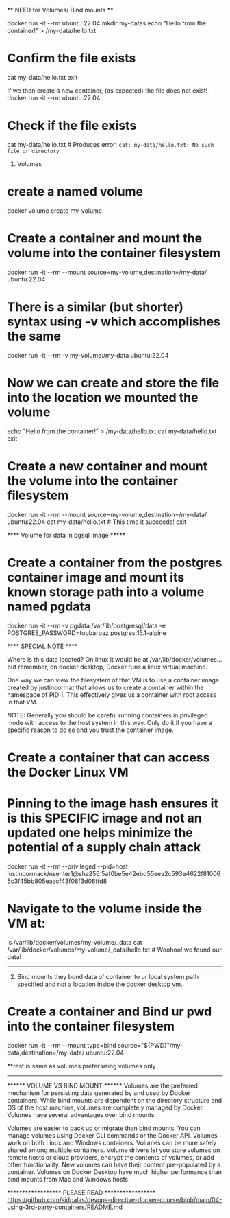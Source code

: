
** NEED for Volumes/ Bind mounts **

docker run -it --rm ubuntu:22.04
mkdir my-datas
echo "Hello from the container!" > /my-data/hello.txt
# Confirm the file exists
cat my-data/hello.txt
exit


If we then create a new container, (as expected) the file does not exist!
docker run -it --rm ubuntu:22.04
# Check if the file exists
cat my-data/hello.txt # Produces error: `cat: my-data/hello.txt: No such file or directory`

1. Volumes

 # create a named volume
docker volume create my-volume

# Create a container and mount the volume into the container filesystem
docker run  -it --rm --mount source=my-volume,destination=/my-data/ ubuntu:22.04
# There is a similar (but shorter) syntax using -v which accomplishes the same
docker run  -it --rm -v my-volume:/my-data ubuntu:22.04

# Now we can create and store the file into the location we mounted the volume
echo "Hello from the container!" > /my-data/hello.txt
cat my-data/hello.txt
exit

# Create a new container and mount the volume into the container filesystem
docker run  -it --rm --mount source=my-volume,destination=/my-data/ ubuntu:22.04
cat my-data/hello.txt # This time it succeeds! 
exit

**** Volume for data in pgsql image *****
# Create a container from the postgres container image and mount its known storage path into a volume named pgdata
docker run -it --rm -v pgdata:/var/lib/postgresql/data -e POSTGRES_PASSWORD=foobarbaz postgres:15.1-alpine

****  SPECIAL NOTE ****

Where is this data located? On linux it would be at /var/lib/docker/volumes... but remember, on docker desktop, Docker runs a linux virtual machine.

One way we can view the filesystem of that VM is to use a container image created by justincormat that allows us to create a container within the namespace of PID 1. This effectively gives us a container with root access in that VM.

NOTE: Generally you should be careful running containers in privileged mode with access to the host system in this way. Only do it if you have a specific reason to do so and you trust the container image.

# Create a container that can access the Docker Linux VM
# Pinning to the image hash ensures it is this SPECIFIC image and not an updated one helps minimize the potential of a supply chain attack
docker run -it --rm --privileged --pid=host justincormack/nsenter1@sha256:5af0be5e42ebd55eea2c593e4622f810065c3f45bb805eaacf43f08f3d06ffd8

# Navigate to the volume inside the VM at:
ls /var/lib/docker/volumes/my-volume/_data
cat /var/lib/docker/volumes/my-volume/_data/hello.txt # Woohoo! we found our data!

***************

2. Bind mounts 
they bond data of container to ur local system path specified and not a location inside the docker desktop vm.

# Create a container and Bind ur pwd into the container filesystem
docker run  -it --rm --mount type=bind source="${PWD}"/my-data,destination=/my-data/ ubuntu:22.04

**rest is same as volumes
prefer using volumes only


***************** 

****** VOLUME VS BIND MOUNT ******
Volumes are the preferred mechanism for persisting data generated by and used by Docker containers. While bind mounts are dependent on the directory structure and OS of the host machine, volumes are completely managed by Docker. Volumes have several advantages over bind mounts:

Volumes are easier to back up or migrate than bind mounts.
You can manage volumes using Docker CLI commands or the Docker API.
Volumes work on both Linux and Windows containers.
Volumes can be more safely shared among multiple containers.
Volume drivers let you store volumes on remote hosts or cloud providers, encrypt the contents of volumes, or add other functionality.
New volumes can have their content pre-populated by a container.
Volumes on Docker Desktop have much higher performance than bind mounts from Mac and Windows hosts.




****************** PLEASE READ *****************
https://github.com/sidpalas/devops-directive-docker-course/blob/main/04-using-3rd-party-containers/README.md

